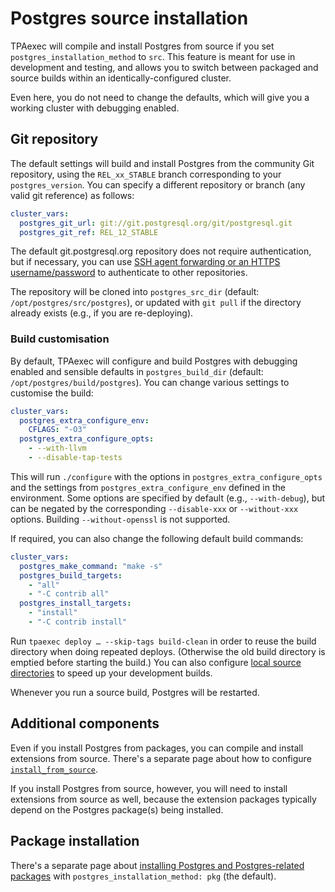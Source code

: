 # Postgres source installation

TPAexec will compile and install Postgres from source if you set
`postgres_installation_method` to `src`. This feature is meant for use
in development and testing, and allows you to switch between packaged
and source builds within an identically-configured cluster.

Even here, you do not need to change the defaults, which will give you a
working cluster with debugging enabled.

## Git repository

The default settings will build and install Postgres from the community
Git repository, using the `REL_xx_STABLE` branch corresponding to your
`postgres_version`. You can specify a different repository or branch
(any valid git reference) as follows:

```yaml
cluster_vars:
  postgres_git_url: git://git.postgresql.org/git/postgresql.git
  postgres_git_ref: REL_12_STABLE
```

The default git.postgresql.org repository does not require
authentication, but if necessary, you can use
[SSH agent forwarding or an HTTPS username/password](git-credentials.md)
to authenticate to other repositories.

The repository will be cloned into `postgres_src_dir` (default:
`/opt/postgres/src/postgres`), or updated with `git pull` if the
directory already exists (e.g., if you are re-deploying).

### Build customisation

By default, TPAexec will configure and build Postgres with debugging
enabled and sensible defaults in `postgres_build_dir` (default:
`/opt/postgres/build/postgres`). You can change various settings to
customise the build:

```yaml
cluster_vars:
  postgres_extra_configure_env:
    CFLAGS: "-O3"
  postgres_extra_configure_opts:
    - --with-llvm
    - --disable-tap-tests
```

This will run `./configure` with the options in
`postgres_extra_configure_opts` and the settings from
`postgres_extra_configure_env` defined in the environment. Some
options are specified by default (e.g., `--with-debug`), but can be
negated by the corresponding `--disable-xxx` or `--without-xxx`
options. Building `--without-openssl` is not supported.

If required, you can also change the following default build commands:

```yaml
cluster_vars:
  postgres_make_command: "make -s"
  postgres_build_targets:
    - "all"
    - "-C contrib all"
  postgres_install_targets:
    - "install"
    - "-C contrib install"
```

Run `tpaexec deploy … --skip-tags build-clean` in order to reuse the
build directory when doing repeated deploys. (Otherwise the old build
directory is emptied before starting the build.) You can also configure
[local source directories](configure-source.md#local-source-directories)
to speed up your development builds.

Whenever you run a source build, Postgres will be restarted.

## Additional components

Even if you install Postgres from packages, you can compile and install
extensions from source. There's a separate page about how to configure
[`install_from_source`](install_from_source.md).

If you install Postgres from source, however, you will need to install
extensions from source as well, because the extension packages typically
depend on the Postgres package(s) being installed.

## Package installation

There's a separate page about
[installing Postgres and Postgres-related packages](postgres_installation_method_pkg.md)
with `postgres_installation_method: pkg` (the default).
